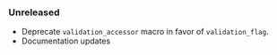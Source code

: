 ### Unreleased

* Deprecate `validation_accessor` macro in favor of `validation_flag`.
* Documentation updates
